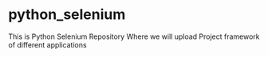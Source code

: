 # python_selenium
This is Python Selenium Repository
Where we will upload Project framework of different applications
